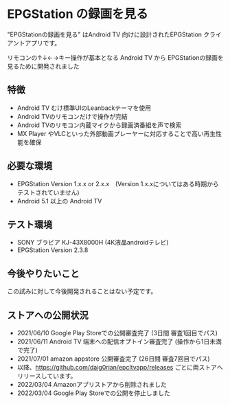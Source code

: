 # EPGStation の録画を見る
"EPGStationの録画を見る"  はAndroid TV 向けに設計されたEPGStation クライアントアプリです。

リモコンの↑↓←→キー操作が基本となる Android TV から EPGStationの録画を見るために開発されました

## 特徴
 - Android TV むけ標準UIのLeanbackテーマを使用
 - Android TVのリモコンだけで操作が完結
 - Android TVのリモコン内蔵マイクから録画済番組を声で検索
 - MX Player やVLCといった外部動画プレーヤーに対応することで高い再生性能を確保

## 必要な環境
 - EPGStation Version 1.x.x or 2.x.x　(Version 1.x.xについてはある時期からテストされていません)
 - Android 5.1 以上の Android TV

## テスト環境
 - SONY ブラビア KJ-43X8000H (4K液晶androidテレビ)
 - EPGStation Version 2.3.8
 

## 今後やりたいこと
 この試みに対して今後開発されることはない予定です。
 

## ストアへの公開状況
 - 2021/06/10 Google Play Storeでの公開審査完了 (3日間 審査1回目でパス)
 - 2021/06/11 Android TV 端末への配信オプトイン審査完了 (操作から1日未満で完了)
 - 2021/07/01 amazon appstore 公開審査完了 (26日間 審査7回目でパス)
 - 以降、https://github.com/daig0rian/epcltvapp/releases ごとに両ストアへリリースしています。
 - 2022/03/04 Amazonアプリストアから削除されました
 - 2022/03/04 Google Play Storeでの公開を停止しました
